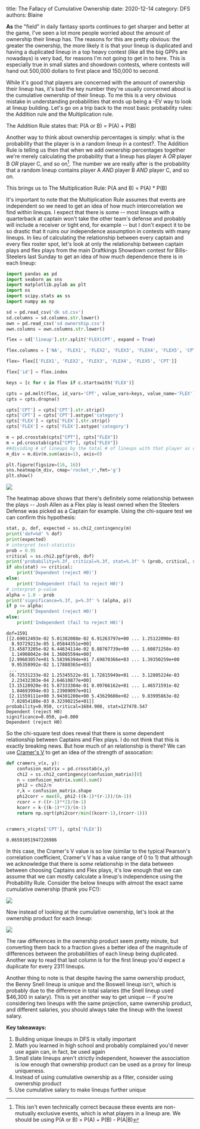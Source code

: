 title:  The Fallacy of Cumulative Ownership
date: 2020-12-14
category: DFS
authors: Blaine

**As** the "field" in daily fantasy sports continues to get sharper and better at the game, I've seen a lot more people worried about the amount of ownership their lineup has. The reasons for this are pretty obvious: the greater the ownership, the more likely it is that your lineup is duplicated and having a duplicated lineup in a top heavy contest (like all the big GPPs are nowadays) is very bad, for reasons I'm not going to get in to here. This is especially true in small slates and showdown contests, where contests will hand out 500,000 dollars to first place and 150,000 to second. 

While it's good that players are concerned with the amount of ownership their lineup has, it's bad the key number they're usually concerned about is the cumulative ownership of their lineup. To me this is a very obvious mistake in understanding probabilities that ends up being a -EV way to look at lineup building. Let's go on a trip back to the most basic probability rules: the Addition rule and the Multiplication rule.

The Addition Rule states that: 
    P(A or B) = P(A) + P(B)

Another way to think about ownership percentages is simply: what is the probability that the player is in a random lineup in a contest?. The Addition Rule is telling us then that when we add ownership percentages together we're merely calculating the probability that a lineup has player A *OR* player B *OR* player C, and so on[^1]. The number we are really after is the probability that a random lineup contains player A *AND* player B *AND* player C, and so on. 

This brings us to The Multiplication Rule:
    P(A and B) = P(A) * P(B)
    
[^1]: This isn't even technically correct because these events are non-mutually exclusive events, which is what players in a lineup are. We should be using P(A or B) = P(A) + P(B) - P(A|B)

It's important to note that the Multiplication Rule assumes that events are independent so we need to get an idea of how much intercorrelation we find within lineups. I expect that there is some -- most lineups with a quarterback at captain won't take the other team's defense and probably will include a receiver or tight end, for example -- but I don't expect it to be so drastic that it ruins our independence assumption in contests with many lineups. In lieu of calculating the relationship between every captain and every flex roster spot, let's look at only the relationship between captain plays and flex plays from the main Draftkings Showdown contest for Bills-Steelers last Sunday to get an idea of how much dependence there is in each lineup: 


```python
import pandas as pd 
import seaborn as sns
import matplotlib.pylab as plt
import os
import scipy.stats as ss
import numpy as np

sd = pd.read_csv('dk sd.csv')
sd.columns = sd.columns.str.lower()
own = pd.read_csv('sd ownership.csv')
own.columns = own.columns.str.lower()

flex = sd['lineup'].str.split('FLEX|CPT', expand = True)

flex.columns = ['NA', 'FLEX1', 'FLEX2', 'FLEX3', 'FLEX4', 'FLEX5', 'CPT']

flex= flex[['FLEX1', 'FLEX2', 'FLEX3', 'FLEX4', 'FLEX5', 'CPT']]

flex['id'] = flex.index

keys = [c for c in flex if c.startswith('FLEX')]

cpts = pd.melt(flex, id_vars='CPT', value_vars=keys, value_name='FLEX')
cpts = cpts.dropna()

cpts['CPT'] = cpts['CPT'].str.strip()
cpts['CPT'] = cpts['CPT'].astype('category')
cpts['FLEX'] = cpts['FLEX'].str.strip()
cpts['FLEX'] = cpts['FLEX'].astype('category')

m = pd.crosstab(cpts["CPT"], cpts["FLEX"])
m = pd.crosstab(cpts["CPT"], cpts["FLEX"])
##dividing # of lineups by the total # of lineups with that player as captain
m_div = m.div(m.sum(axis=1), axis=0)

plt.figure(figsize=(16, 16))
sns.heatmap(m_div, cmap='rocket_r',fmt='g')
plt.show()
```

<img src="./images/ownership/heatmap.png">


The heatmap above shows that there's definitely some relationship between the plays -- Josh Allen as a Flex play is least owned when the Steelers Defense was picked as a Captain for example. Using the chi-square test we can confirm this hypothesis:


```python
stat, p, dof, expected = ss.chi2_contingency(m)
print('dof=%d' % dof)
print(expected)
# interpret test-statistic
prob = 0.95
critical = ss.chi2.ppf(prob, dof)
print('probability=%.3f, critical=%.3f, stat=%.3f' % (prob, critical, stat))
if abs(stat) >= critical:
	print('Dependent (reject H0)')
else:
	print('Independent (fail to reject H0)')
# interpret p-value
alpha = 1.0 - prob
print('significance=%.3f, p=%.3f' % (alpha, p))
if p <= alpha:
	print('Dependent (reject H0)')
else:
	print('Independent (fail to reject H0)')
```

    dof=1591
    [[2.69012493e-02 5.01382088e-02 6.91263797e+00 ... 1.25122090e-03
      8.93729213e-05 1.05844351e+00]
     [3.45873205e-02 6.44634114e-02 8.88767739e+00 ... 1.60871258e-03
      1.14908042e-04 1.36085594e+00]
     [2.99603057e+01 5.58396394e+01 7.69870366e+03 ... 1.39350259e+00
      9.95358992e-02 1.17880365e+03]
     ...
     [6.72531233e-02 1.25345522e-01 1.72815949e+01 ... 3.12805224e-03
      2.23432303e-04 2.64610877e+00]
     [3.15128920e-01 5.87333304e-01 8.09766162e+01 ... 1.46571591e-02
      1.04693994e-03 1.23989097e+01]
     [2.11559111e+00 3.94301200e+00 5.43629600e+02 ... 9.83995863e-02
      7.02854188e-03 8.32390215e+01]]
    probability=0.950, critical=1684.908, stat=127478.547
    Dependent (reject H0)
    significance=0.050, p=0.000
    Dependent (reject H0)
    

So the chi-square test does reveal that there is some dependent relationship between Captains and Flex plays. I do not think that this is exactly breaking news. But how much of an relationship is there? We can use [Cramer's V](https://en.wikipedia.org/wiki/Cram%C3%A9r's_V) to get an idea of the strength of assocation:


```python
def cramers_v(x, y):
    confusion_matrix = pd.crosstab(x,y)
    chi2 = ss.chi2_contingency(confusion_matrix)[0]
    n = confusion_matrix.sum().sum()
    phi2 = chi2/n
    r,k = confusion_matrix.shape
    phi2corr = max(0, phi2-((k-1)*(r-1))/(n-1))
    rcorr = r-((r-1)**2)/(n-1)
    kcorr = k-((k-1)**2)/(n-1)
    return np.sqrt(phi2corr/min((kcorr-1),(rcorr-1)))


cramers_v(cpts['CPT'], cpts['FLEX'])
```




    0.06591051947226986



In this case, the Cramer's V value is so low (similar to the typical Pearson's correlation coefficient, Cramer's V has a value range of 0 to 1) that although we acknowledge that there is *some* relationship in the data between between choosing Captains and Flex plays, it's low enough that we can assume that we can mostly calculate a lineup's independence using the Probability Rule. Consider the below lineups with almost the exact same cumulative ownership (thank you FC!): 

<img src="./images/ownership/lus.png">

Now instead of looking at the cumulative ownership, let's look at the ownership product for each lineup:

<img src="./images/ownership/prod.png">

The raw differences in the ownership product seem pretty minute, but converting them back to a fraction gives a better idea of the magnitude of differences between the probabilities of each lineup being duplicated. Another way to read that last column is for the first lineup you'd expect a duplicate for every 2311 lineups. 

Another thing to note is that despite having the same ownership product, the Benny Snell lineup is unique and the Boswell lineup isn't, which is probably due to the difference in total salaries (the Snell lineup used $46,300 in salary). This is yet another way to get unique -- if you're considering two lineups with the same projection, same ownership product, and different salaries, you should always take the lineup with the lowest salary. 

**Key takeaways:**
    
1. Building unique lineups in DFS is vitally important
2. Math you learned in high school and probably complained you'd never use again can, in fact, be used again
3. Small slate lineups aren't strictly independent, however the association is low enough that ownership product can be used as a proxy for lineup uniqueness.
4. Instead of using cumulative ownership as a filter, consider using ownership product
5. Use cumulative salary to make lineups further unique
